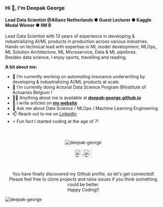 ### Hi 👋, I'm Deepak George
<h4 align="left">Lead Data Scientist @Allianz Netherlands ● Guest Lecturer ● Kaggle Medal Winner ● IIM B</h4>

Lead Data Scientist with 13 years of experience in developing & industrializing AI/ML products in production across various industries. Hands on technical lead with expertise in ML model development, MLOps, ML Solution Architecture, ML Microservice, Data & ML pipelines.
<br/>
Besides data science, I enjoy sports, travelling and reading.
<br>
  
**A bit about me:**

- 🔭 I’m currently working on automating insurance underwriting by developing & industrializing AI/ML products at scale.
- 🌱 I’m currently doing Acturial Data Science Program @Institute of Actuaries Belgium !
- 👨‍💻 Anything about me is available at **[deepak-george.github.io](https://deepak-george.github.io/)**
- 📝 I write articles on **[my website](https://deepak-george.github.io/posts/)**
- 💬 Ask me about  Data Science / MLOps / Machine Learning Engineering
- 📫 Reach out to me on [LinkedIn](https://www.linkedin.com/in/deepakgeorge7/)
- ⚡ Fun fact I started coding at the age of 7!

<br>
<p align="center">
<img src="https://github-readme-stats.vercel.app/api?username=deepak-george&show_icons=true" alt="deepak-george"/>
</p>

<p align="center">
<a href="https://www.linkedin.com/in/deepak-george">	
  <img align="center" alt="Deepak George | LinkdeIn" width="25px" height="25" src="https://cdn.jsdelivr.net/npm/simple-icons@v3/icons/linkedin.svg" />	
</a>	
<a href="https://www.kaggle.com/deepakgeorge">	
  <img align="center" alt="Deepak George | Kaggle" width="25px" height="25" src="https://cdn.jsdelivr.net/npm/simple-icons@v3/icons/kaggle.svg" />	
</a>	
</p>
<br>

<p align="center">
You have finally discovered my Github profile, so let's get connected!
<br/>
Please feel free to clone projects and raise issues if you think something could be better.
<br/>
Happy Coding!!
</p>  

<p align="left"> <img src="https://komarev.com/ghpvc/?username=deepak-george" alt="deepak-george" /> </p>
